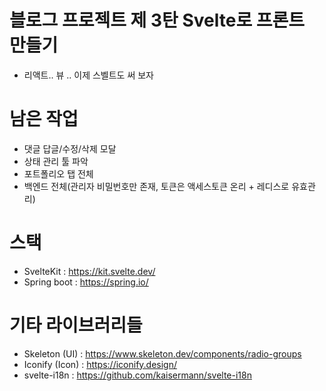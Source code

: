 # 블로그 프로젝트 제 3탄 Svelte로 프론트 만들기
- 리액트.. 뷰 .. 이제 스벨트도 써 보자

# 남은 작업
- 댓글 답글/수정/삭제 모달
- 상태 관리 툴 파악
- 포트폴리오 탭 전체
- 백엔드 전체(관리자 비밀번호만 존재, 토큰은 액세스토큰 온리 + 레디스로 유효관리)
# 스택
- SvelteKit : https://kit.svelte.dev/
- Spring boot : https://spring.io/

# 기타 라이브러리들
- Skeleton (UI) : https://www.skeleton.dev/components/radio-groups
- Iconify (Icon) : https://iconify.design/
- svelte-i18n : https://github.com/kaisermann/svelte-i18n
